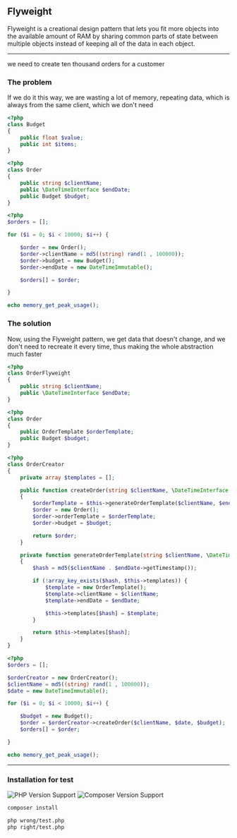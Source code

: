 ## Flyweight

Flyweight is a creational design pattern that lets you fit more objects into the available amount of RAM by sharing common parts of state between multiple objects instead of keeping all of the data in each object.

-----

we need to create ten thousand orders for a customer

### The problem

If we do it this way, we are wasting a lot of memory, repeating data, which is always from the same client, which we don't need

```php
<?php
class Budget 
{
    public float $value;
    public int $items;
}
```
```php
<?php
class Order
{
    public string $clientName;
    public \DateTimeInterface $endDate;
    public Budget $budget;
}
```
```php
<?php
$orders = [];

for ($i = 0; $i < 10000; $i++) {

    $order = new Order();
    $order->clientName = md5((string) rand(1 , 100000));
    $order->budget = new Budget();
    $order->endDate = new DateTimeImmutable();

    $orders[] = $order;

}

echo memory_get_peak_usage();
```

### The solution

Now, using the Flyweight pattern, we get data that doesn't change, and we don't need to recreate it every time, thus making the whole abstraction much faster

```php
<?php
class OrderFlyweight
{
    public string $clientName;
    public \DateTimeInterface $endDate;
}
```
```php
<?php
class Order
{
    public OrderTemplate $orderTemplate;
    public Budget $budget;
}
```
```php
<?php
class OrderCreator
{
    private array $templates = [];

    public function createOrder(string $clientName, \DateTimeInterface $endDate, Budget $budget) : Order
    {
        $orderTemplate = $this->generateOrderTemplate($clientName, $endDate);
        $order = new Order();
        $order->orderTemplate = $orderTemplate;
        $order->budget = $budget;

        return $order;
    }

    private function generateOrderTemplate(string $clientName, \DateTimeInterface $endDate) : OrderTemplate
    {
        $hash = md5($clientName . $endDate->getTimestamp());

        if (!array_key_exists($hash, $this->templates)) {
            $template = new OrderTemplate();
            $template->clientName = $clientName;
            $template->endDate = $endDate;

            $this->templates[$hash] = $template;
        }

        return $this->templates[$hash];
    }
}
```
```php
<?php
$orders = [];

$orderCreator = new OrderCreator();
$clientName = md5((string) rand(1 , 100000));
$date = new DateTimeImmutable();

for ($i = 0; $i < 10000; $i++) {

    $budget = new Budget();
    $order = $orderCreator->createOrder($clientName, $date, $budget);
    $orders[] = $order;

}

echo memory_get_peak_usage();
```


-----

### Installation for test

![PHP Version Support](https://img.shields.io/badge/php-7.4%2B-brightgreen.svg?style=flat-square) ![Composer Version Support](https://img.shields.io/badge/composer-2.2.9%2B-brightgreen.svg?style=flat-square)

```bash
composer install
```

```bash
php wrong/test.php
php right/test.php
```